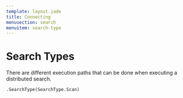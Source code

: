 ```yaml
---
template: layout.jade
title: Connecting
menusection: search
menuitem: search-type
---
```



# Search Types

There are different execution paths that can be done when executing a distributed search.

	.SearchType(SearchType.Scan)

